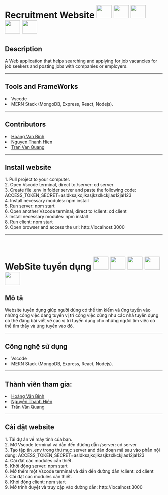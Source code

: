 
<div>
<h1>Recruitment Website
<img src='https://cdn.iconscout.com/icon/free/png-256/mongodb-3-1175138.png' width="48" height="42"/>
<img src='https://tse2.mm.bing.net/th?id=OIP.qOQkcVriHaFX8zjpjyLFzwHaHa&pid=Api&P=0&w=173&h=173' width="48" height="42"/>
<img src='https://pluspng.com/img-png/react-logo-png-img-react-logo-png-react-js-logo-png-transparent-png-1142x1027.png' width="48" height="42"/>
<img src='https://1.bp.blogspot.com/-mzw13XQJPYM/XgzNHXSUdXI/AAAAAAAAAYY/xeIhLBEpTQUn8huUCnWXdUX6vIR_T4UCQCPcBGAYYCw/s1600/http___pluspng.com_img-png_nodejs-png-nodejs-icon-png-50-px-1600.png' width="48" height="42"/>
<img src='https://www.nicepng.com/png/detail/141-1415492_bootstrap-bootstrap-4-icon-png.png' width="48" height="42"/>
</h1>
</div>

<h2>Description</h2>
A Web application that helps searching and applying for job vacancies for job seekers and posting jobs with companies or employers.
<hr>
<h2>Tools and FrameWorks </h2>
<li> Vscode </li>
<li>MERN Stack (MongoDB, Express, React, Nodejs).</li>
<hr>
<h2>Contributors </h2>
<li><a href='https://github.com/HoangVanBinh0712'>Hoang Van Binh </a> </li>
<li> <a href='https://github.com/lexus2801'>Nguyen Thanh Hien </a></li>
<li> <a href='https://github.com/tomo1601'>Tran Van Quang </a></li>
<hr>
<h2>Install website </h2>
1. Pull project to your computer. <br>
2. Open Vscode terminal, direct to /server: cd server<br>
3. Create file .env in folder server and paste the following code: ACCESS_TOKEN_SECRET=asldksajkdjlkasjkzxlkckjlas12jal123 <br>
4. Install necessary modules: npm install <br>
5. Run server: npm start <br>
6. Open another Vscode terminal, direct to /client: cd client <br>
7. Install necessary modules: npm install  <br>
8. Run client: npm start <br>
9. Open browser and access the url: http://localhost:3000 <br>
<hr>
<br>
<div>
<h1> WebSite tuyển dụng
<img src='https://cdn.iconscout.com/icon/free/png-256/mongodb-3-1175138.png' width="48" height="42"/>
<img src='https://tse2.mm.bing.net/th?id=OIP.qOQkcVriHaFX8zjpjyLFzwHaHa&pid=Api&P=0&w=173&h=173' width="48" height="42"/>
<img src='https://pluspng.com/img-png/react-logo-png-img-react-logo-png-react-js-logo-png-transparent-png-1142x1027.png' width="48" height="42"/>
<img src='https://www.technoscore.com/images/services/node-js-icon.png](https://1.bp.blogspot.com/-mzw13XQJPYM/XgzNHXSUdXI/AAAAAAAAAYY/xeIhLBEpTQUn8huUCnWXdUX6vIR_T4UCQCPcBGAYYCw/s1600/http___pluspng.com_img-png_nodejs-png-nodejs-icon-png-50-px-1600.png' width="48" height="42"/>
<img src='https://www.nicepng.com/png/detail/141-1415492_bootstrap-bootstrap-4-icon-png.png' width="48" height="42"/>
</h1>
</div>
<h2>Mô tả</h2>
Website tuyển dụng giúp người dùng có thể tìm kiếm và ứng tuyển vào những công việc đang tuyển vị trí công việc cũng như các nhà tuyển dụng có thể đăng bài viết về các vị trí tuyển dụng cho những người tìm việc có thể tìm thấy và ứng tuyển vào đó.
<hr>
<h2>Công nghệ sử dụng </h2>
<li> Vscode </li>
<li>MERN Stack (MongoDB, Express, React, Nodejs).</li>
<hr>
<h2>Thành viên tham gia: </h2>
<li><a href='https://github.com/HoangVanBinh0712'>Hoàng Văn Bình </a> </li>
<li> <a href='https://github.com/lexus2801'>Nguyễn Thanh Hiền </a></li>
<li> <a href='https://github.com/tomo1601'>Trần Văn Quang </a></li>
<hr>
<h2>Cài đặt website </h2>
1. Tải dự án về máy tính của bạn. <br>
2. Mở Vscode terminal và dẫn đến đường dẫn /server: cd server<br>
3. Tạo tập tin .env trong thư mục server and dán đoạn mã sau vào phần nội dung: ACCESS_TOKEN_SECRET=asldksajkdjlkasjkzxlkckjlas12jal123 <br>
4. Cài đặt các modules cần thiết. <br>
5. Khởi động server: npm start <br>
6. Mở thêm một Vscode terminal và dấn đến đường dẫn /client: cd client <br>
7. Cài đặt các modules cần thiết. <br>
8. Khởi động client: npm start <br>
9. Mở trình duyệt và truy cập vào đường dẫn: http://localhost:3000 <br>
